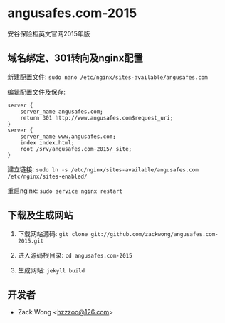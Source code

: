 angusafes.com-2015
=============

安谷保险柜英文官网2015年版


域名绑定、301转向及nginx配置
-----

新建配置文件: ``sudo nano /etc/nginx/sites-available/angusafes.com``

编辑配置文件及保存: 

    server {
        server_name angusafes.com;
        return 301 http://www.angusafes.com$request_uri;
    }
    server {
        server_name www.angusafes.com;
        index index.html;
        root /srv/angusafes.com-2015/_site;
    }

建立链接: ``sudo ln -s /etc/nginx/sites-available/angusafes.com /etc/nginx/sites-enabled/``

重启nginx: ``sudo service nginx restart``


下载及生成网站
-----

1. 下载网站源码: ``git clone git://github.com/zackwong/angusafes.com-2015.git``

2. 进入源码根目录: ``cd angusafes.com-2015``

3. 生成网站: ``jekyll build``


开发者
---------

* Zack Wong &lt;hzzzoo@126.com&gt;
